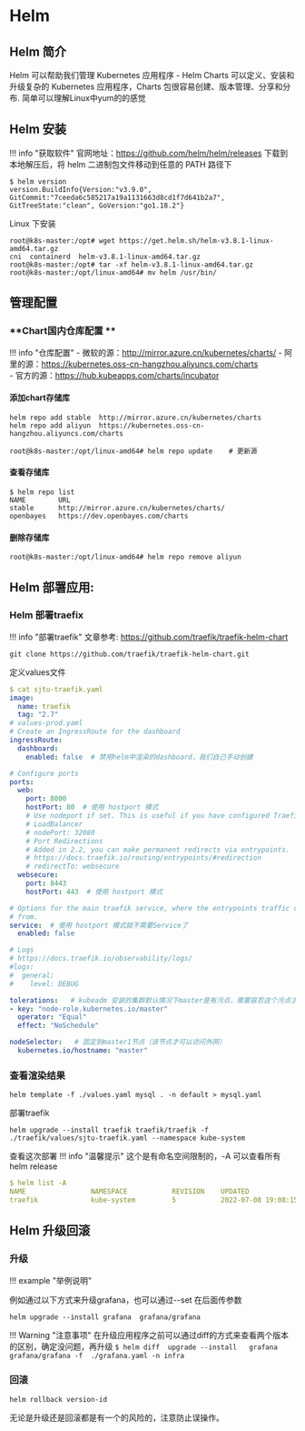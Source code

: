 # **Helm** 

## **Helm 简介**
Helm 可以帮助我们管理 Kubernetes 应用程序 - Helm Charts 可以定义、安装和升级复杂的 Kubernetes 应用程序，Charts 包很容易创建、版本管理、分享和分布.
简单可以理解Linux中yum的的感觉

## **Helm 安装**
!!! info "获取软件"
    官网地址：https://github.com/helm/helm/releases
下载到本地解压后，将 helm 二进制包文件移动到任意的 PATH 路径下
```
$ helm version
version.BuildInfo{Version:"v3.9.0", GitCommit:"7ceeda6c585217a19a1131663d8cd1f7d641b2a7", GitTreeState:"clean", GoVersion:"go1.18.2"}
```

Linux 下安装
```
root@k8s-master:/opt# wget https://get.helm.sh/helm-v3.8.1-linux-amd64.tar.gz
cni  containerd  helm-v3.8.1-linux-amd64.tar.gz
root@k8s-master:/opt# tar -xf helm-v3.8.1-linux-amd64.tar.gz 
root@k8s-master:/opt/linux-amd64# mv helm /usr/bin/
```

## **管理配置**

### **Chart国内仓库配置 **

!!! info "仓库配置"
    - 微软的源：http://mirror.azure.cn/kubernetes/charts/ 
    - 阿里的源：https://kubernetes.oss-cn-hangzhou.aliyuncs.com/charts  
    - 官方的源：https://hub.kubeapps.com/charts/incubator

#### **添加chart存储库**

```
helm repo add stable  http://mirror.azure.cn/kubernetes/charts
helm repo add aliyun  https://kubernetes.oss-cn-hangzhou.aliyuncs.com/charts

root@k8s-master:/opt/linux-amd64# helm repo update    # 更新源
```

#### **查看存储库**

```
$ helm repo list
NAME     	URL
stable   	http://mirror.azure.cn/kubernetes/charts/
openbayes	https://dev.openbayes.com/charts
```

#### **删除存储库**

```
root@k8s-master:/opt/linux-amd64# helm repo remove aliyun
```

## **Helm 部署应用:**

### **Helm 部署traefix**
!!! info "部署traefik"
    文章参考: https://github.com/traefik/traefik-helm-chart

```
git clone https://github.com/traefik/traefik-helm-chart.git
```

定义values文件

```yaml
$ cat sjtu-traefik.yaml
image:
  name: traefik
  tag: "2.7"
# values-prod.yaml
# Create an IngressRoute for the dashboard
ingressRoute:
  dashboard:
    enabled: false  # 禁用helm中渲染的dashboard，我们自己手动创建

# Configure ports
ports:
  web:
    port: 8000
    hostPort: 80  # 使用 hostport 模式
    # Use nodeport if set. This is useful if you have configured Traefik in a
    # LoadBalancer
    # nodePort: 32080
    # Port Redirections
    # Added in 2.2, you can make permanent redirects via entrypoints.
    # https://docs.traefik.io/routing/entrypoints/#redirection
    # redirectTo: websecure
  websecure:
    port: 8443
    hostPort: 443  # 使用 hostport 模式

# Options for the main traefik service, where the entrypoints traffic comes
# from.
service:  # 使用 hostport 模式就不需要Service了
  enabled: false

# Logs
# https://docs.traefik.io/observability/logs/
#logs:
#  general:
#    level: DEBUG

tolerations:   # kubeadm 安装的集群默认情况下master是有污点，需要容忍这个污点才可以部署
- key: "node-role.kubernetes.io/master"
  operator: "Equal"
  effect: "NoSchedule"

nodeSelector:   # 固定到master1节点（该节点才可以访问外网）
  kubernetes.io/hostname: "master"
```


### 查看渲染结果

```
helm template -f ./values.yaml mysql . -n default > mysql.yaml
```

部署traefik
```
helm upgrade --install traefik traefik/traefik -f ./traefik/values/sjtu-traefik.yaml --namespace kube-system
```

查看这次部署
!!! info "温馨提示"
    这个是有命名空间限制的，-A 可以查看所有helm release

```yaml
$ helm list -A
NAME            	NAMESPACE          	REVISION	UPDATED                                	STATUS  	CHART                                                                                  	APP VERSION
traefik         	kube-system        	5       	2022-07-08 19:08:15.393244 +0800 CST   	deployed	traefik-10.24.0                                                                        	2.8.0
```



## **Helm 升级回滚**

### **升级**

!!! example "举例说明"

例如通过以下方式来升级grafana，也可以通过--set 在后面传参数
```
helm upgrade --install grafana  grafana/grafana 
```
!!! Warning "注意事项"
    在升级应用程序之前可以通过diff的方式来查看两个版本的区别，确定没问题，再升级
    ```
    $ helm diff  upgrade --install   grafana grafana/grafana -f  ./grafana.yaml -n infra
    ```
### **回滚**

```
helm rollback version-id
```
无论是升级还是回滚都是有一个的风险的，注意防止误操作。